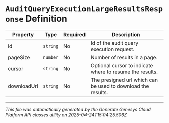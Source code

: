 # `AuditQueryExecutionLargeResultsResponse` Definition

| Property | Type | Required | Description |
|----------|------|----------|-------------|
| id | `string` | No | Id of the audit query execution request. |
| pageSize | `number` | No | Number of results in a page. |
| cursor | `string` | No | Optional cursor to indicate where to resume the results. |
| downloadUrl | `string` | No | The presigned url which can be used to download the results. |

---

*This file was automatically generated by the Generate Genesys Cloud Platform API classes utility on 2025-04-24T15:04:25.506Z*